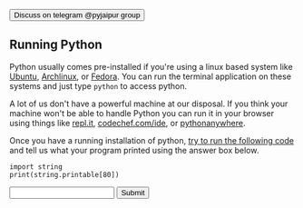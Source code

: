 <a href='https://t.me/pyjaipur'><button>Discuss on telegram @pyjaipur group</button></a>
## Running Python

Python usually comes pre-installed if you're using a linux based system like [Ubuntu](https://ubuntu.com/), [Archlinux](https://www.archlinux.org/), or [Fedora](https://getfedora.org/). You can run the terminal application on these systems and just type `python` to access python.

A lot of us don't have a powerful machine at our disposal. If you think your machine won't be able to handle Python you can run it in your browser using things like [repl.it](https://repl.it/), [codechef.com/ide](https://www.codechef.com/ide), or [pythonanywhere](https://www.pythonanywhere.com).

Once you have a running installation of python, [try to run the following code](https://stackoverflow.com/questions/1522564/how-do-i-run-a-python-program#1527012) and tell us what your program printed using the answer box below.

    import string
    print(string.printable[80])

<form method='POST'>
  <input name='answer'>
  <input type='submit' value='Submit'>
</form>
